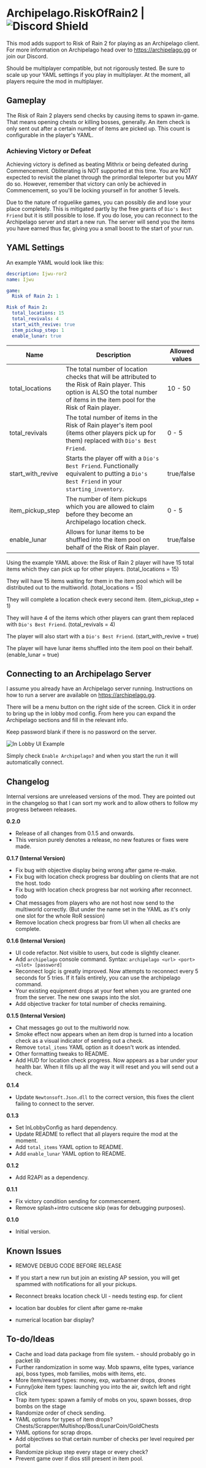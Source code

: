 # Archipelago.RiskOfRain2 | ![Discord Shield](https://discordapp.com/api/guilds/731205301247803413/widget.png?style=shield)

This mod adds support to Risk of Rain 2 for playing as an Archipelago client. For more information on Archipelago head over to https://archipelago.gg or join our Discord.

Should be multiplayer compatible, but not rigorously tested. Be sure to scale up your YAML settings if you play in multiplayer. At the moment, all players require the mod in multiplayer.

## Gameplay 

The Risk of Rain 2 players send checks by causing items to spawn in-game. That means opening chests or killing bosses, generally. 
An item check is only sent out after a certain number of items are picked up. This count is configurable in the player's YAML.

### Achieving Victory or Defeat

Achieving victory is defined as beating Mithrix or being defeated during Commencement. Obliterating is NOT supported at this time. You are NOT expected to revisit the planet
through the primordial teleporter but you MAY do so. However, remember that victory can only be achieved in Commencement, so you'll be locking yourself in for another 5 levels.

Due to the nature of roguelike games, you can possibly die and lose your place completely. This is mitigated partly by the free grants of `Dio's Best Friend`
but it is still possible to lose. If you do lose, you can reconnect to the Archipelago server and start a new run. The server will send you the items you have
earned thus far, giving you a small boost to the start of your run.

## YAML Settings

An example YAML would look like this:
```yaml
description: Ijwu-ror2
name: Ijwu

game:
  Risk of Rain 2: 1

Risk of Rain 2:
  total_locations: 15
  total_revivals: 4
  start_with_revive: true
  item_pickup_step: 1
  enable_lunar: true
```

| Name | Description | Allowed values |
| ---- | ----------- | -------------- |
| total_locations | The total number of location checks that will be attributed to the Risk of Rain player. This option is ALSO the total number of items in the item pool for the Risk of Rain player. | 10 - 50 |
| total_revivals | The total number of items in the Risk of Rain player's item pool (items other players pick up for them) replaced with `Dio's Best Friend`. | 0 - 5 |
| start_with_revive | Starts the player off with a `Dio's Best Friend`. Functionally equivalent to putting a `Dio's Best Friend` in your `starting_inventory`. | true/false |
| item_pickup_step | The number of item pickups which you are allowed to claim before they become an Archipelago location check. | 0 - 5 |
| enable_lunar | Allows for lunar items to be shuffled into the item pool on behalf of the Risk of Rain player. | true/false |

Using the example YAML above: the Risk of Rain 2 player will have 15 total items which they can pick up for other players. (total_locations = 15)

They will have 15 items waiting for them in the item pool which will be distributed out to the multiworld. (total_locations = 15)

They will complete a location check every second item. (item_pickup_step = 1)

They will have 4 of the items which other players can grant them replaced with `Dio's Best Friend`. (total_revivals = 4)

The player will also start with a `Dio's Best Friend`. (start_with_revive = true)

The player will have lunar items shuffled into the item pool on their behalf. (enable_lunar = true)

## Connecting to an Archipelago Server

I assume you already have an Archipelago server running. Instructions on how to run a server are available on https://archipelago.gg.

There will be a menu button on the right side of the screen. Click it in order to bring up the in lobby mod config. From here you can expand the Archipelago sections and fill in the relevant info.

Keep password blank if there is no password on the server.

![In Lobby UI Example](./docs/img/inlobbyui.png)

Simply check `Enable Archipelago?` and when you start the run it will automatically connect.

## Changelog
Internal versions are unreleased versions of the mod. They are pointed out in the changelog so that I can sort my work and to allow others to follow my progress between releases.

**0.2.0**

* Release of all changes from 0.1.5 and onwards.
* This version purely denotes a release, no new features or fixes were made.

**0.1.7 (Internal Version)**

* Fix bug with objective display being wrong after game re-make.
* Fix bug with location check progress bar doubling on clients that are not the host. todo
* Fix bug with location check progress bar not working after reconnect. todo
* Chat messages from players who are not host now send to the multiworld correctly. (But under the name set in the YAML as it's only one slot for the whole RoR session)
* Remove location check progress bar from UI when all checks are complete.

**0.1.6 (Internal Version)**

* UI code refactor. Not visible to users, but code is slightly cleaner.
* Add `archipelago` console command. Syntax: `archipelago <url> <port> <slot> [password]`
* Reconnect logic is greatly improved. Now attempts to reconnect every 5 seconds for 5 tries. If it fails entirely, you can use the archipelago command.
* Your existing equipment drops at your feet when you are granted one from the server. The new one swaps into the slot.
* Add objective tracker for total number of checks remaining.

**0.1.5 (Internal Version)**

* Chat messages go out to the multiworld now.
* Smoke effect now appears when an item drop is turned into a location check as a visual indicator of sending out a check.
* Remove `total_items` YAML option as it doesn't work as intended.
* Other formatting tweaks to README.
* Add HUD for location check progress. Now appears as a bar under your health bar. When it fills up all the way it will reset and you will send out a check.

**0.1.4**

* Update `Newtonsoft.Json.dll` to the correct version, this fixes the client failing to connect to the server.

**0.1.3**

* Set InLobbyConfig as hard dependency.
* Update README to reflect that all players require the mod at the moment.
* Add `total_items` YAML option to README.
* Add `enable_lunar` YAML option to README.

**0.1.2**

* Add R2API as a dependency.

**0.1.1**

* Fix victory condition sending for commencement.
* Remove splash+intro cutscene skip (was for debugging purposes).

**0.1.0**

* Initial version.

## Known Issues

* REMOVE DEBUG CODE BEFORE RELEASE
* If you start a new run but join an existing AP session, you will get spammed with notifications for all your pickups.

* Reconnect breaks location check UI - needs testing esp. for client
* location bar doubles for client after game re-make

* numerical location bar display?

## To-do/Ideas

* Cache and load data package from file system. - should probably go in packet lib
* Further randomization in some way. Mob spawns, elite types, variance api, boss types, mob families, mobs with items, etc.
* More item/reward types: money, exp, warbanner drops, drones
* Funny/joke item types: launching you into the air, switch left and right click
* Trap item types: spawn a family of mobs on you, spawn bosses, drop bombs on the stage
* Randomize order of check sending.
* YAML options for types of item drops? Chests/Scrapper/Multishop/Boss/LunarCoin/GoldChests
* YAML options for scrap drops.
* Add objectives so that certain number of checks per level required per portal
* Randomize pickup step every stage or every check?
* Prevent game over if dios still present in item pool.